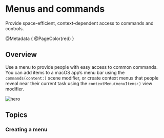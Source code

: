 # Menus and commands

Provide space-efficient, context-dependent access to commands and controls.

@Metadata {
    @PageColor(red)
}

## Overview

Use a menu to provide people with easy access to common commands. You can add items to a macOS app’s menu bar using the `commands(content:)` scene modifier, or create context menus that people reveal near their current task using the `contextMenu(menuItems:)` view modifier.

![hero](menus-and-commands-hero)



## Topics

### Creating a menu
